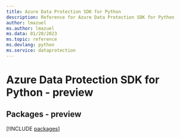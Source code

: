 ```yaml
---
title: Azure Data Protection SDK for Python
description: Reference for Azure Data Protection SDK for Python
author: lmazuel
ms.author: lmazuel
ms.data: 01/20/2023
ms.topic: reference
ms.devlang: python
ms.service: dataprotection
---
```

# Azure Data Protection SDK for Python - preview
## Packages - preview
[!INCLUDE [packages](data-protection-index.md)]
